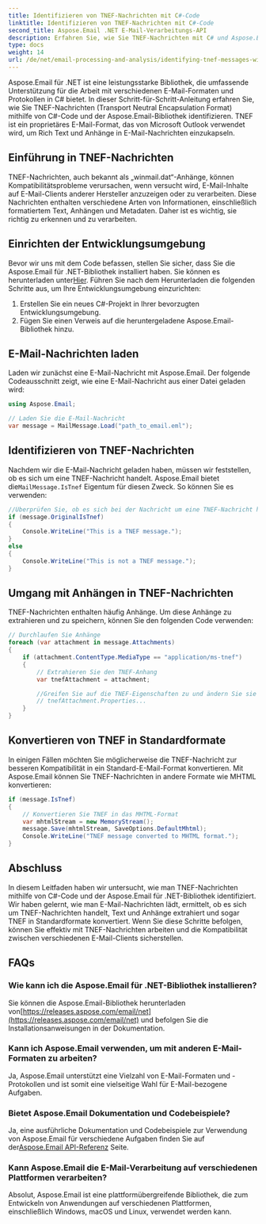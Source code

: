 ```yaml
---
title: Identifizieren von TNEF-Nachrichten mit C#-Code
linktitle: Identifizieren von TNEF-Nachrichten mit C#-Code
second_title: Aspose.Email .NET E-Mail-Verarbeitungs-API
description: Erfahren Sie, wie Sie TNEF-Nachrichten mit C# und Aspose.Email für .NET identifizieren. Eine Schritt-für-Schritt-Anleitung mit Quellcode und FAQs enthalten.
type: docs
weight: 14
url: /de/net/email-processing-and-analysis/identifying-tnef-messages-with-csharp-code/
---
```


Aspose.Email für .NET ist eine leistungsstarke Bibliothek, die umfassende Unterstützung für die Arbeit mit verschiedenen E-Mail-Formaten und Protokollen in C# bietet. In dieser Schritt-für-Schritt-Anleitung erfahren Sie, wie Sie TNEF-Nachrichten (Transport Neutral Encapsulation Format) mithilfe von C#-Code und der Aspose.Email-Bibliothek identifizieren. TNEF ist ein proprietäres E-Mail-Format, das von Microsoft Outlook verwendet wird, um Rich Text und Anhänge in E-Mail-Nachrichten einzukapseln.

## Einführung in TNEF-Nachrichten

TNEF-Nachrichten, auch bekannt als „winmail.dat“-Anhänge, können Kompatibilitätsprobleme verursachen, wenn versucht wird, E-Mail-Inhalte auf E-Mail-Clients anderer Hersteller anzuzeigen oder zu verarbeiten. Diese Nachrichten enthalten verschiedene Arten von Informationen, einschließlich formatiertem Text, Anhängen und Metadaten. Daher ist es wichtig, sie richtig zu erkennen und zu verarbeiten.

## Einrichten der Entwicklungsumgebung

 Bevor wir uns mit dem Code befassen, stellen Sie sicher, dass Sie die Aspose.Email für .NET-Bibliothek installiert haben. Sie können es herunterladen unter[Hier](https://releases.aspose.com/email/net). Führen Sie nach dem Herunterladen die folgenden Schritte aus, um Ihre Entwicklungsumgebung einzurichten:

1. Erstellen Sie ein neues C#-Projekt in Ihrer bevorzugten Entwicklungsumgebung.
2. Fügen Sie einen Verweis auf die heruntergeladene Aspose.Email-Bibliothek hinzu.

## E-Mail-Nachrichten laden

Laden wir zunächst eine E-Mail-Nachricht mit Aspose.Email. Der folgende Codeausschnitt zeigt, wie eine E-Mail-Nachricht aus einer Datei geladen wird:

```csharp
using Aspose.Email;

// Laden Sie die E-Mail-Nachricht
var message = MailMessage.Load("path_to_email.eml");
```

## Identifizieren von TNEF-Nachrichten

 Nachdem wir die E-Mail-Nachricht geladen haben, müssen wir feststellen, ob es sich um eine TNEF-Nachricht handelt. Aspose.Email bietet die`MailMessage.IsTnef` Eigentum für diesen Zweck. So können Sie es verwenden:

```csharp
//Überprüfen Sie, ob es sich bei der Nachricht um eine TNEF-Nachricht handelt
if (message.OriginalIsTnef)
{
    Console.WriteLine("This is a TNEF message.");
}
else
{
    Console.WriteLine("This is not a TNEF message.");
}
```


## Umgang mit Anhängen in TNEF-Nachrichten

TNEF-Nachrichten enthalten häufig Anhänge. Um diese Anhänge zu extrahieren und zu speichern, können Sie den folgenden Code verwenden:

```csharp
// Durchlaufen Sie Anhänge
foreach (var attachment in message.Attachments)
{
    if (attachment.ContentType.MediaType == "application/ms-tnef")
    {
        // Extrahieren Sie den TNEF-Anhang
        var tnefAttachment = attachment;

        //Greifen Sie auf die TNEF-Eigenschaften zu und ändern Sie sie bei Bedarf
        // tnefAttachment.Properties...
    }
}
```

## Konvertieren von TNEF in Standardformate

In einigen Fällen möchten Sie möglicherweise die TNEF-Nachricht zur besseren Kompatibilität in ein Standard-E-Mail-Format konvertieren. Mit Aspose.Email können Sie TNEF-Nachrichten in andere Formate wie MHTML konvertieren:

```csharp
if (message.IsTnef)
{
    // Konvertieren Sie TNEF in das MHTML-Format
    var mhtmlStream = new MemoryStream();
    message.Save(mhtmlStream, SaveOptions.DefaultMhtml);
    Console.WriteLine("TNEF message converted to MHTML format.");
}
```

## Abschluss

In diesem Leitfaden haben wir untersucht, wie man TNEF-Nachrichten mithilfe von C#-Code und der Aspose.Email für .NET-Bibliothek identifiziert. Wir haben gelernt, wie man E-Mail-Nachrichten lädt, ermittelt, ob es sich um TNEF-Nachrichten handelt, Text und Anhänge extrahiert und sogar TNEF in Standardformate konvertiert. Wenn Sie diese Schritte befolgen, können Sie effektiv mit TNEF-Nachrichten arbeiten und die Kompatibilität zwischen verschiedenen E-Mail-Clients sicherstellen.


## FAQs

### Wie kann ich die Aspose.Email für .NET-Bibliothek installieren?

 Sie können die Aspose.Email-Bibliothek herunterladen von[https://releases.aspose.com/email/net](https://releases.aspose.com/email/net) und befolgen Sie die Installationsanweisungen in der Dokumentation.

### Kann ich Aspose.Email verwenden, um mit anderen E-Mail-Formaten zu arbeiten?

Ja, Aspose.Email unterstützt eine Vielzahl von E-Mail-Formaten und -Protokollen und ist somit eine vielseitige Wahl für E-Mail-bezogene Aufgaben.

### Bietet Aspose.Email Dokumentation und Codebeispiele?

 Ja, eine ausführliche Dokumentation und Codebeispiele zur Verwendung von Aspose.Email für verschiedene Aufgaben finden Sie auf der[Aspose.Email API-Referenz](https://reference.aspose.com/email/net/) Seite.

### Kann Aspose.Email die E-Mail-Verarbeitung auf verschiedenen Plattformen verarbeiten?

Absolut, Aspose.Email ist eine plattformübergreifende Bibliothek, die zum Entwickeln von Anwendungen auf verschiedenen Plattformen, einschließlich Windows, macOS und Linux, verwendet werden kann.